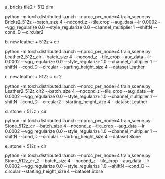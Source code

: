 
a. bricks tile2 + 512 dim

python -m torch.distributed.launch --nproc_per_node=4 train_scene.py Bricks2_512z --batch_size 4 --nocond_z --tile_crop --aug_data --lr 0.0002 --vgg_regularize 0.0 --style_regularize 0.0 --channel_multiplier 1 --shiftN --cond_D --circular2

b. new leather + 512z + cir

python -m torch.distributed.launch --nproc_per_node=4 train_scene.py Leather2_512z_cir --batch_size 4 --nocond_z --tile_crop --aug_data --lr 0.0002 --vgg_regularize 0.0 --style_regularize 1.0 --channel_multiplier 1 --shiftN --cond_D --circular --starting_height_size 4 --dataset Leather 

c. new leather + 512z + cir2

python -m torch.distributed.launch --nproc_per_node=4 train_scene.py Leather2_512z_cir2 --batch_size 4 --nocond_z --tile_crop --aug_data --lr 0.0002 --vgg_regularize 0.0 --style_regularize 1.0 --channel_multiplier 1 --shiftN --cond_D --circular2 --starting_height_size 4 --dataset Leather 

d. stone + 512z + cir

python -m torch.distributed.launch --nproc_per_node=4 train_scene.py Stone_512z_cir --batch_size 4 --nocond_z --tile_crop --aug_data --lr 0.0002 --vgg_regularize 0.0 --style_regularize 1.0 --channel_multiplier 1 --shiftN --cond_D --circular --starting_height_size 4 --dataset Stone 

e. stone + 512z + cir

python -m torch.distributed.launch --nproc_per_node=4 train_scene.py Stone_512z_cir_2 --batch_size 4 --nocond_z --tile_crop --aug_data --lr 0.0002 --vgg_regularize 0.0 --style_regularize 1.0 --shiftN --cond_D --circular --starting_height_size 4 --dataset Stone 


